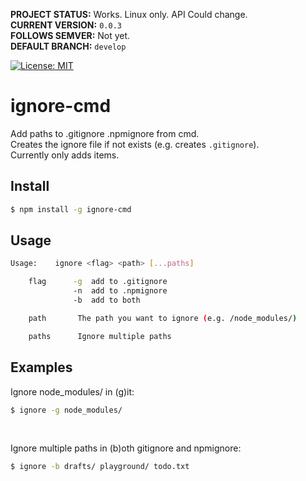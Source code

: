 **PROJECT STATUS:** Works. Linux only. API Could change.  
**CURRENT VERSION:** `0.0.3`  
**FOLLOWS SEMVER:** Not yet.  
**DEFAULT BRANCH:** `develop`  

[![License: MIT](https://img.shields.io/badge/License-MIT-blue.svg)](https://opensource.org/licenses/MIT)



ignore-cmd
==========
Add paths to .gitignore .npmignore from cmd.  
Creates the ignore file if not exists (e.g. creates `.gitignore`).  
Currently only adds items.


Install
-------
```sh
$ npm install -g ignore-cmd
```


Usage
-----
```sh
Usage:    ignore <flag> <path> [...paths]

    flag      -g  add to .gitignore
              -n  add to .npmignore
              -b  add to both

    path       The path you want to ignore (e.g. /node_modules/)

    paths      Ignore multiple paths
```




Examples
--------
Ignore node_modules/ in (g)it:
```sh
$ ignore -g node_modules/
```

<br />

Ignore multiple paths in (b)oth gitignore and npmignore:
```sh
$ ignore -b drafts/ playground/ todo.txt
```
